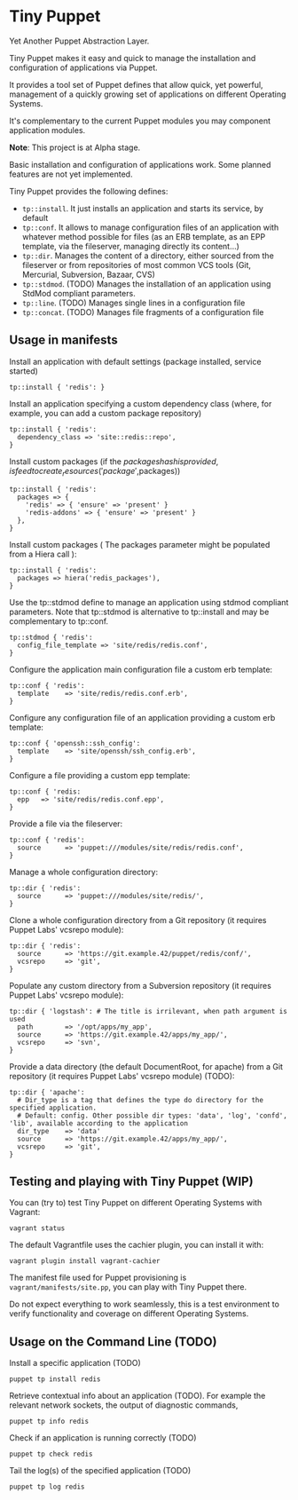 # Tiny Puppet

Yet Another Puppet Abstraction Layer.

Tiny Puppet makes it easy and quick to manage the installation and configuration of applications via Puppet.


It provides a tool set of Puppet defines that allow quick, yet powerful, management of a quickly growing set of applications on different Operating Systems.

It's complementary to the current Puppet modules you may component application modules.

**Note**: This project is at Alpha stage.

Basic installation and configuration of applications work.
Some planned features are not yet implemented.

Tiny Puppet provides the following defines:

- ```tp::install```. It just installs an application and starts its service, by default
- ```tp::conf```. It allows to manage configuration files of an application with whatever method possible for files (as an ERB template, as an EPP template, via the fileserver, managing directly its content...)
- ```tp::dir```. Manages the content of a directory, either sourced from the fileserver or from repositories of most common VCS tools (Git, Mercurial, Subversion, Bazaar, CVS)
- ```tp::stdmod```. (TODO) Manages the installation of an application using StdMod compliant parameters.
- ```tp::line```. (TODO) Manages single lines in a configuration file
- ```tp::concat```. (TODO) Manages file fragments of a configuration file


## Usage in manifests

Install an application with default settings (package installed, service started)

    tp::install { 'redis': }

Install an application specifying a custom dependency class (where, for example, you can add a custom package repository)

    tp::install { 'redis':
      dependency_class => 'site::redis::repo',
    }

Install custom packages (if the $packages hash is provided, is feed to create_resources('package',$packages))

    tp::install { 'redis':
      packages => {
        'redis' => { 'ensure' => 'present' }
        'redis-addons' => { 'ensure' => 'present' }
      },
    }

Install custom packages ( The packages parameter might be populated from a Hiera call ):

    tp::install { 'redis':
      packages => hiera('redis_packages'),
    }

Use the tp::stdmod define to manage an application using stdmod compliant parameters.
Note that tp::stdmod is alternative to tp::install and may be complementary to tp::conf.

    tp::stdmod { 'redis':
      config_file_template => 'site/redis/redis.conf',
    }


Configure the application main configuration file a custom erb template:

    tp::conf { 'redis':
      template    => 'site/redis/redis.conf.erb',
    }

Configure any configuration file of an application providing a custom erb template:

    tp::conf { 'openssh::ssh_config':
      template    => 'site/openssh/ssh_config.erb',
    }


Configure a file providing a custom epp template:

    tp::conf { 'redis:
      epp   => 'site/redis/redis.conf.epp',
    }


Provide a file via the fileserver:

    tp::conf { 'redis':
      source      => 'puppet:///modules/site/redis/redis.conf',
    }


Manage a whole configuration directory:

    tp::dir { 'redis':
      source      => 'puppet:///modules/site/redis/',
    }

Clone a whole configuration directory from a Git repository (it requires Puppet Labs' vcsrepo module):

    tp::dir { 'redis':
      source      => 'https://git.example.42/puppet/redis/conf/',
      vcsrepo     => 'git',
    }

Populate any custom directory from a Subversion repository (it requires Puppet Labs' vcsrepo module):

    tp::dir { 'logstash': # The title is irrilevant, when path argument is used 
      path        => '/opt/apps/my_app',
      source      => 'https://git.example.42/apps/my_app/',
      vcsrepo     => 'svn',
    }

Provide a data directory (the default DocumentRoot, for apache) from a Git repository (it requires Puppet Labs' vcsrepo module) (TODO):

    tp::dir { 'apache':
      # Dir_type is a tag that defines the type do directory for the specified application.
      # Default: config. Other possible dir types: 'data', 'log', 'confd', 'lib', available according to the application
      dir_type    => 'data' 
      source      => 'https://git.example.42/apps/my_app/',
      vcsrepo     => 'git',
    }

## Testing and playing with Tiny Puppet (WIP)

You can (try to) test Tiny Puppet on different Operating Systems with Vagrant:

    vagrant status

The default Vagrantfile uses the cachier plugin, you can install it with:

    vagrant plugin install vagrant-cachier

The manifest file used for Puppet provisioning is ```vagrant/manifests/site.pp```, you can play with Tiny Puppet there.

Do not expect everything to work seamlessly, this is a test environment to verify functionality and coverage on different Operating Systems. 


## Usage on the Command Line (TODO)

 
Install a specific application (TODO)

    puppet tp install redis


Retrieve contextual info about an application (TODO). For example the relevant network sockets, the output of diagnostic commands, 

    puppet tp info redis


Check if an application is running correctly (TODO)

    puppet tp check redis


Tail the log(s) of the specified application (TODO)

    puppet tp log redis



